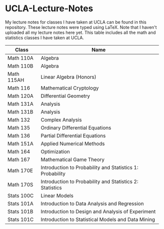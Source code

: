 # UCLA-Lecture-Notes
My lecture notes for classes I have taken at UCLA can be found in this repository. These lecture notes were typed using LaTeX. Note that I haven't uploaded all my lecture notes here yet. This table includes all the math and statistics classes I have taken at UCLA.

| Class  | Name |
| ------------- | ------------- |
| Math 110A | Algebra
| Math 110B  | Algebra |
| Math 115AH | Linear Algebra (Honors) |
| Math 116 | Mathematical Cryptology |
| Math 120A   | Differential Geometry |
| Math 131A | Analysis |
| Math 131B | Analysis |
| Math 132 | Complex Analysis |
| Math 135 | Ordinary Differential Equations|
| Math 136 | Partial Differential Equations |
| Math 151A | Applied Numerical Methods |
| Math 164 | Optimization | 
| Math 167 | Mathematical Game Theory |
| Math 170E | Introduction to Probability and Statistics 1: Probability |
| Math 170S | Introduction to Probability and Statistics 2: Statistics |
| Stats 100C | Linear Models |
| Stats 101A | Introduction to Data Analysis and Regression |
| Stats 101B | Introduction to Design and Analysis of Experiment |
| Stats 101C | Introduction to Statistical Models and Data Mining |
